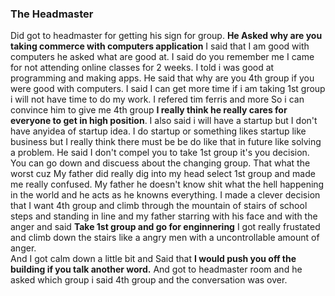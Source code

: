 ### The Headmaster
Did got to headmaster for getting his sign for group. 
**He Asked why are you taking commerce with computers application** 
	I said that I am good with computers he asked what are good at. I said do you remember me I came for not attending online classes for 2 weeks. I told i was good at programming and making apps.
	He said that why are you 4th group if you were good with computers. I said I can get more time if i am taking 1st group i will not have time to do my work. I refered tim ferris and more So i can convince him to give me 4th group **I really think he really cares for everyone to get in high position**.
	I also said i will have a startup but I don't have anyidea of startup idea. 
	I do startup or something likes startup like business but I really think there must be be do like that in future like solving a problem.
	He said I don't compel you to take 1st group it's you decision. You can go down and discuess about the changing group.
	That what the worst cuz My father did really dig into my head select 1st group and made me really confused. My father he doesn't know shit what the hell happening in the world and he acts as he knowns everything. 
	I made a clever decision that I want 4th group and climb through the mountain of stairs of school steps and standing in line and my father starring with his face and with the anger and said **Take 1st group and go for enginnering** 
	I got really frustated and climb down the stairs like a angry men with a uncontrollable amount of anger.  
	And I got calm down a little bit and Said that **I would push you off the building if you talk another word.**
	And got to headmaster room and he asked which group i said 4th group and the conversation was over.